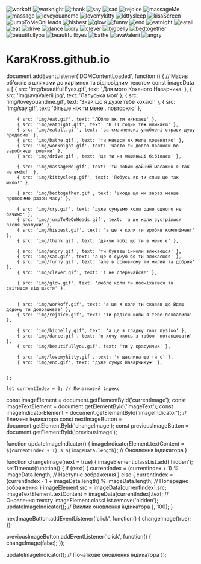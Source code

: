 ![workoff](https://github.com/user-attachments/assets/6d020dfe-7c6a-4cda-8722-e25c30eb16d1)
![worknight](https://github.com/user-attachments/assets/c6de2e10-30e9-4583-ba9d-a7f2cfec024a)
![thank](https://github.com/user-attachments/assets/46b35bc9-ea84-4fdc-8f67-50c2d8051c7b)
![say](https://github.com/user-attachments/assets/35eecab4-f9a3-41e0-8ce8-6ac58989aba3)
![sad](https://github.com/user-attachments/assets/cd226f1c-13bb-42e2-961c-7d7d8e6f081c)
![rejoice](https://github.com/user-attachments/assets/68e8cfea-cb09-4e08-a7a7-06cee2abf1d6)
![massageMe](https://github.com/user-attachments/assets/98917bdc-5f36-4219-8a57-670e64a24d57)
![massage](https://github.com/user-attachments/assets/c5c9e0d5-d71c-4aaa-8619-ccd93d630994)
![loveyouandme](https://github.com/user-attachments/assets/c181df9a-97fa-4e60-bd3a-3f88127f2f5d)
![lovemykitty](https://github.com/user-attachments/assets/7ad2b3e4-e8cf-4463-8bac-00d62e57504d)
![kittysleep](https://github.com/user-attachments/assets/d653b55a-8397-409c-a54c-e8152660e03d)
![kissScreen](https://github.com/user-attachments/assets/231a09c9-11b0-4965-be7c-0d6039875ffd)
![jumpToMeOnHeads](https://github.com/user-attachments/assets/b8882b08-6c59-40e7-a88c-b79fab368a69)
![hisbest](https://github.com/user-attachments/assets/9e1cccd4-8650-41b4-936e-8362518cf0bc)
![glow](https://github.com/user-attachments/assets/abc05aa6-c785-4ddf-a490-53ffdbf200f7)
![funny](https://github.com/user-attachments/assets/999f2170-8d47-42c9-b917-b5b06b2f12d8)
![end](https://github.com/user-attachments/assets/17df59cd-6e2f-428b-a985-30eff59ade87)
![eatnight](https://github.com/user-attachments/assets/f42cb269-ad16-4d28-b52a-f940108e188b)
![eatall](https://github.com/user-attachments/assets/3c924759-4387-48a0-afa7-50ec7a0b3750)
![eat](https://github.com/user-attachments/assets/a4976e04-b5ab-45e3-8d8d-613bcc2bf4a0)
![drive](https://github.com/user-attachments/assets/38116f3c-c836-4944-8d03-efa9460798dc)
![dance](https://github.com/user-attachments/assets/afe0942d-b8ec-4c55-a4e7-1b551083fdf5)
![cry](https://github.com/user-attachments/assets/312d8042-14ac-4c39-9bab-6c8f64c63304)
![clever](https://github.com/user-attachments/assets/87a0d8fa-2122-4475-981f-92fe7631b21c)
![bigbelly](https://github.com/user-attachments/assets/974a08e2-0f1b-445b-a608-0ad11939e5a1)
![bedtogether](https://github.com/user-attachments/assets/f6121ce0-b6ec-450a-b79e-b52707a71b70)
![beautifullyou](https://github.com/user-attachments/assets/cbd9f0de-902a-4ad8-b6a2-1c372732bb6a)
![beautifullEyes](https://github.com/user-attachments/assets/10afac71-ae4e-4b9b-afc8-7d259e207ec5)
![bathe](https://github.com/user-attachments/assets/726f3b96-c815-4939-ba9c-ccedea7a522f)
![avaValerii](https://github.com/user-attachments/assets/d94692ff-bd7b-4bab-8876-12da4b7fc345)
![angry](https://github.com/user-attachments/assets/d0f0b89b-65d3-4354-be87-9f5496fd6fb2)
# KaraKross.github.io
document.addEventListener('DOMContentLoaded', function () {
    // Масив об'єктів з шляхами до картинок та відповідним текстом
    const imageData = [
        { src: 'img/beautifullEyes.gif', text: 'Для мого Коханого Назарчика' },
        { src: 'img/avaValerii.jpg', text: 'Лапуська моя' },
        { src: 'img/loveyouandme.gif', text: 'Знай що я дуже тебе кохаю!' },
        { src: 'img/say.gif', text: 'більше ніж ти мене.. повторюю' },

        { src: 'img/eat.gif', text: 'ЛЮблю як ти нямкаєш' },
        { src: 'img/eatnight.gif', text: 'В 11 годин теж нямкаєш' },
        { src: 'img/eatall.gif', text: 'за смачненькі улюблені страви душу продасиш' },
        { src: 'img/bathe.gif', text: 'ти миєшся як миле кошенятко' },
        { src: 'img/worknight.gif', text: 'часто ти довго працюєш бо заробляєш грошики' },
        { src: 'img/drive.gif', text: 'це ти на машиньці бібікаєш' },

        { src: 'img/massageMe.gif', text: 'ти робиш файний масажик я так не вмію!' },
        { src: 'img/kittysleep.gif', text: 'Любусь як ти спиш це так мило!' },

        { src: 'img/bedtogether.gif', text: 'шкода що ми зараз менше проводимо разом часу' },

        { src: 'img/cry.gif', text: 'дуже сумуємо коли одне одного не бачимо' },
        { src: 'img/jumpToMeOnHeads.gif', text: 'а це коли зустрілися після розлуки' },
        { src: 'img/hisbest.gif', text: 'а це я коли ти зробив комплімент' },
        { src: 'img/thank.gif', text: 'дякую тобі що ти в мене є' },
        
        { src: 'img/angry.gif', text: 'ти буваєш інколи злюкаєшся' },
        { src: 'img/sad.gif', text: 'а це я сумую бо ти злюкаєшся' },
        { src: 'img/funny.gif', text: 'але в основному ти милий та добрий' },
        { src: 'img/clever.gif', text: 'і не сперечайся!' },
        
        { src: 'img/glow.gif', text: 'люблю коли ти посміхаєшся та світишся від щастя' },
        
        
        { src: 'img/workoff.gif', text: 'а це я коли ти сказав що йдеш додому ти допрацював' },
        { src: 'img/rejoice.gif', text: 'ти радієш коли я тебе похвалила' },
        
        { src: 'img/bigbelly.gif', text: 'а це я гладжу твоє пузіко' },
        { src: 'img/dance.gif', text: 'я хочу якось з тобою  потанцювати' },
        { src: 'img/beautifullyou.gif', text: 'ти у красунчик' },

        { src: 'img/lovemykitty.gif', text: 'я щаслива що ти є' },
        { src: 'img/end.gif', text: 'дуже сумую Назарчику❤️' },
        

    ];

    let currentIndex = 0; // Початковий індекс

  const imageElement = document.getElementById('currentImage');
  const imageTextElement = document.getElementById('imageText');
  const imageIndicatorElement = document.getElementById('imageIndicator'); // Елемент індикатора
  const nextImageButton = document.getElementById('changeImage');
  const previousImageButton = document.getElementById('previousImage');

  function updateImageIndicator() {
    imageIndicatorElement.textContent = `${currentIndex + 1} з ${imageData.length}`; // Оновлення індикатора
  }

  function changeImage(next = true) {
    imageElement.classList.add('hidden');
    setTimeout(function() {
      if (next) {
        currentIndex = (currentIndex + 1) % imageData.length; // Наступне зображення
      } else {
        currentIndex = (currentIndex - 1 + imageData.length) % imageData.length; // Попереднє зображення
      }
      imageElement.src = imageData[currentIndex].src;
      imageTextElement.textContent = imageData[currentIndex].text; // Оновлення тексту
      imageElement.classList.remove('hidden');
      updateImageIndicator(); // Виклик оновлення індикатора
    }, 100);
  }

  nextImageButton.addEventListener('click', function() {
    changeImage(true);
  });

  previousImageButton.addEventListener('click', function() {
    changeImage(false);
  });

  updateImageIndicator(); // Початкове оновлення індикатора
});
